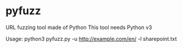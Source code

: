 # pyfuzz
URL fuzzing tool made of Python
This tool needs Python v3

Usage: python3 pyfuzz.py -u http://example.com/en/ -l sharepoint.txt

